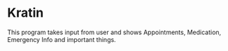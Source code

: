 # Kratin
 This program takes input from user and shows Appointments, Medication, Emergency Info and important things.
